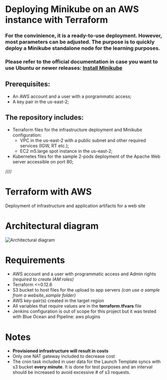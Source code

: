 # Deploying Minikube on an AWS instance with Terraform

### For the convinience, it is a ready-to-use deployment. However, most parameters can be adjusted. The purpose is to quickly deploy a Minikube standalone node for the learning purposes.
### Please refer to the official documentation in case you want to use Ubuntu or newer releases: [Install Minikube](https://kubernetes.io/docs/tasks/tools/install-minikube/)  

## Prerequisites:
* An AWS account and a user with a porgrammatic access;
* A key pair in the us-east-2;

## The repository includes:
* Terraform files for the infrastructure deployment and Minikube configuration:
    * VPC in the us-east-2 with a public subnet and other required services (IGW, RT etc.);
    * EC2 m5.large spot instance in the us-east-2;
* Kubernetes files for the sample 2-pods deployment of the Apache Web server accessible on port 80;

////
# Terraform with AWS
Deployment of infrastructure and application artifacts for a web site

# Architectural diagram
![Architectural diagram](website_app.png)

# Requirements
* AWS account and a user with programmatic access and Admin rights _(required to create IAM roles)_
* Terraform <=0.12.6
* S3 bucket to host files for the upload to app servers _(can use a sample from a website_sample folder)_
* AWS key-pair(s) created in the target region
* All variables that require values are in the __terraform.tfvars__ file
* Jenkins configuration is out of scope for this project but it was tested with Blue Ocean and Pipeline: aws plugins 

# Notes
* __Provisioned infrastructure will result in costs__
* Only one NAT gateway included to decrease cost
* The cron task included in user data for the Launch Template syncs with s3 bucket __every minute__. It is done for test purposes and an interval should be increased to avoid excessive # of s3 requests. 

